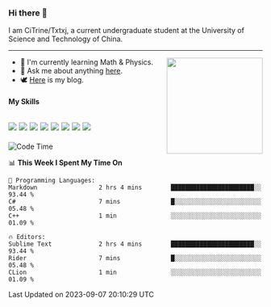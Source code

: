 ### Hi there 👋

I am CiTrine/Txtxj, a current undergraduate student at the University of Science and Technology of China.

---

<img align="right" height="190" src="http://github-profile-summary-cards.vercel.app/api/cards/stats?username=txtxj&theme=vue">

- 🌱 I'm currently learning Math & Physics.
- 💬 Ask me about anything [here](https://github.com/txtxj/txtxj/issues).
- 🕊️ [Here](https://txtxj.top) is my blog.

#### My Skills

![](https://img.shields.io/badge/C%23-239120?logo=csharp&logoColor=fff)
![](https://img.shields.io/badge/Unity-000000?logo=unity&logoColor=fff)
![](https://img.shields.io/badge/Python-3e74a2?logo=python&logoColor=fff)
![](https://img.shields.io/badge/C++-65318e?logo=cplusplus&logoColor=fff)
![](https://img.shields.io/badge/C-5654a2?logo=c&logoColor=fff)
![](https://img.shields.io/badge/Blender-f5792a?logo=blender&logoColor=fff)
![](https://img.shields.io/badge/MS%20SQL-cc2927?logo=microsoftsqlserver&logoColor=fff)
![](https://img.shields.io/badge/My%20SQL-4479a1?logo=mysql&logoColor=fff)
---

<!--START_SECTION:waka-->
![Code Time](http://img.shields.io/badge/Code%20Time-1%2C401%20hrs%2040%20mins-blue)

📊 **This Week I Spent My Time On** 

```text
💬 Programming Languages: 
Markdown                 2 hrs 4 mins        ███████████████████████░░   93.44 % 
C#                       7 mins              █░░░░░░░░░░░░░░░░░░░░░░░░   05.48 % 
C++                      1 min               ░░░░░░░░░░░░░░░░░░░░░░░░░   01.09 % 

🔥 Editors: 
Sublime Text             2 hrs 4 mins        ███████████████████████░░   93.44 % 
Rider                    7 mins              █░░░░░░░░░░░░░░░░░░░░░░░░   05.48 % 
CLion                    1 min               ░░░░░░░░░░░░░░░░░░░░░░░░░   01.09 % 
```


 Last Updated on 2023-09-07 20:10:29 UTC
<!--END_SECTION:waka-->

